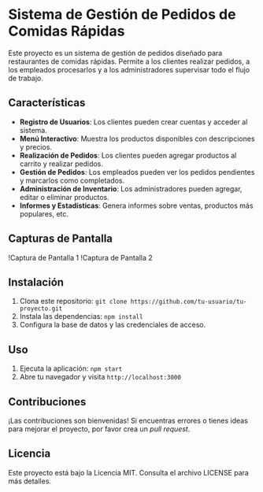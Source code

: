 # Sistema de Gestión de Pedidos de Comidas Rápidas

Este proyecto es un sistema de gestión de pedidos diseñado para restaurantes de comidas rápidas. Permite a los clientes realizar pedidos, a los empleados procesarlos y a los administradores supervisar todo el flujo de trabajo.

## Características

- **Registro de Usuarios**: Los clientes pueden crear cuentas y acceder al sistema.
- **Menú Interactivo**: Muestra los productos disponibles con descripciones y precios.
- **Realización de Pedidos**: Los clientes pueden agregar productos al carrito y realizar pedidos.
- **Gestión de Pedidos**: Los empleados pueden ver los pedidos pendientes y marcarlos como completados.
- **Administración de Inventario**: Los administradores pueden agregar, editar o eliminar productos.
- **Informes y Estadísticas**: Genera informes sobre ventas, productos más populares, etc.

## Capturas de Pantalla

!Captura de Pantalla 1
!Captura de Pantalla 2

## Instalación

1. Clona este repositorio: `git clone https://github.com/tu-usuario/tu-proyecto.git`
2. Instala las dependencias: `npm install`
3. Configura la base de datos y las credenciales de acceso.

## Uso

1. Ejecuta la aplicación: `npm start`
2. Abre tu navegador y visita `http://localhost:3000`

## Contribuciones

¡Las contribuciones son bienvenidas! Si encuentras errores o tienes ideas para mejorar el proyecto, por favor crea un *pull request*.

## Licencia

Este proyecto está bajo la Licencia MIT. Consulta el archivo LICENSE para más detalles.
